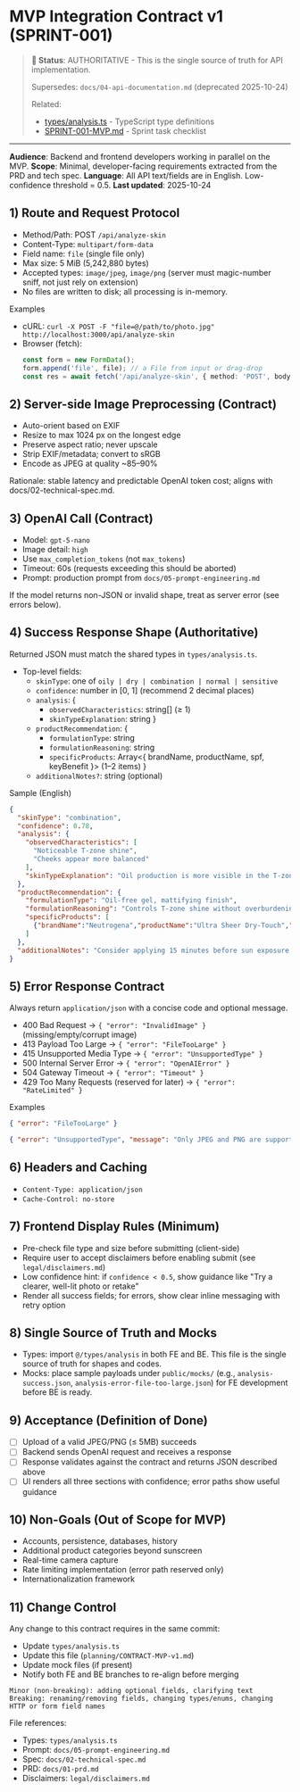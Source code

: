# MVP Integration Contract v1 (SPRINT-001)

> **📌 Status**: AUTHORITATIVE - This is the single source of truth for API implementation.
>
> Supersedes: `docs/04-api-documentation.md` (deprecated 2025-10-24)
>
> Related:
> - [types/analysis.ts](../types/analysis.ts) - TypeScript type definitions
> - [SPRINT-001-MVP.md](./SPRINT-001-MVP.md) - Sprint task checklist

---

**Audience**: Backend and frontend developers working in parallel on the MVP.
**Scope**: Minimal, developer-facing requirements extracted from the PRD and tech spec.
**Language**: All API text/fields are in English. Low-confidence threshold = 0.5.
**Last updated**: 2025-10-24

## 1) Route and Request Protocol
- Method/Path: POST `/api/analyze-skin`
- Content-Type: `multipart/form-data`
- Field name: `file` (single file only)
- Max size: 5 MiB (5,242,880 bytes)
- Accepted types: `image/jpeg`, `image/png` (server must magic-number sniff, not just rely on extension)
- No files are written to disk; all processing is in-memory.

Examples
- cURL:
  `curl -X POST -F "file=@/path/to/photo.jpg" http://localhost:3000/api/analyze-skin`
- Browser (fetch):
  ```ts
  const form = new FormData();
  form.append('file', file); // a File from input or drag-drop
  const res = await fetch('/api/analyze-skin', { method: 'POST', body: form });
  ```

## 2) Server-side Image Preprocessing (Contract)
- Auto-orient based on EXIF
- Resize to max 1024 px on the longest edge
- Preserve aspect ratio; never upscale
- Strip EXIF/metadata; convert to sRGB
- Encode as JPEG at quality ~85–90%

Rationale: stable latency and predictable OpenAI token cost; aligns with docs/02-technical-spec.md.

## 3) OpenAI Call (Contract)
- Model: `gpt-5-nano`
- Image detail: `high`
- Use `max_completion_tokens` (not `max_tokens`)
- Timeout: 60s (requests exceeding this should be aborted)
- Prompt: production prompt from `docs/05-prompt-engineering.md`

If the model returns non-JSON or invalid shape, treat as server error (see errors below).

## 4) Success Response Shape (Authoritative)
Returned JSON must match the shared types in `types/analysis.ts`.
- Top-level fields:
  - `skinType`: one of `oily | dry | combination | normal | sensitive`
  - `confidence`: number in [0, 1] (recommend 2 decimal places)
  - `analysis`: {
    - `observedCharacteristics`: string[] (≥ 1)
    - `skinTypeExplanation`: string
    }
  - `productRecommendation`: {
    - `formulationType`: string
    - `formulationReasoning`: string
    - `specificProducts`: Array<{ brandName, productName, spf, keyBenefit }> (1–2 items)
    }
  - `additionalNotes?`: string (optional)

Sample (English)
```json
{
  "skinType": "combination",
  "confidence": 0.78,
  "analysis": {
    "observedCharacteristics": [
      "Noticeable T-zone shine",
      "Cheeks appear more balanced"
    ],
    "skinTypeExplanation": "Oil production is more visible in the T-zone while cheeks look balanced, suggesting combination skin."
  },
  "productRecommendation": {
    "formulationType": "Oil-free gel, mattifying finish",
    "formulationReasoning": "Controls T-zone shine without overburdening drier areas.",
    "specificProducts": [
      {"brandName":"Neutrogena","productName":"Ultra Sheer Dry-Touch","spf":"55","keyBenefit":"Lightweight, non-greasy, good for shine control"}
    ]
  },
  "additionalNotes": "Consider applying 15 minutes before sun exposure."
}
```

## 5) Error Response Contract
Always return `application/json` with a concise code and optional message.

- 400 Bad Request → `{ "error": "InvalidImage" }` (missing/empty/corrupt image)
- 413 Payload Too Large → `{ "error": "FileTooLarge" }`
- 415 Unsupported Media Type → `{ "error": "UnsupportedType" }`
- 500 Internal Server Error → `{ "error": "OpenAIError" }`
- 504 Gateway Timeout → `{ "error": "Timeout" }`
- 429 Too Many Requests (reserved for later) → `{ "error": "RateLimited" }`

Examples
```json
{ "error": "FileTooLarge" }
```
```json
{ "error": "UnsupportedType", "message": "Only JPEG and PNG are supported." }
```

## 6) Headers and Caching
- `Content-Type: application/json`
- `Cache-Control: no-store`

## 7) Frontend Display Rules (Minimum)
- Pre-check file type and size before submitting (client-side)
- Require user to accept disclaimers before enabling submit (see `legal/disclaimers.md`)
- Low confidence hint: if `confidence < 0.5`, show guidance like "Try a clearer, well-lit photo or retake"
- Render all success fields; for errors, show clear inline messaging with retry option

## 8) Single Source of Truth and Mocks
- Types: import `@/types/analysis` in both FE and BE. This file is the single source of truth for shapes and codes.
- Mocks: place sample payloads under `public/mocks/` (e.g., `analysis-success.json`, `analysis-error-file-too-large.json`) for FE development before BE is ready.

## 9) Acceptance (Definition of Done)
- [ ] Upload of a valid JPEG/PNG (≤ 5MB) succeeds
- [ ] Backend sends OpenAI request and receives a response
- [ ] Response validates against the contract and returns JSON described above
- [ ] UI renders all three sections with confidence; error paths show useful guidance

## 10) Non-Goals (Out of Scope for MVP)
- Accounts, persistence, databases, history
- Additional product categories beyond sunscreen
- Real-time camera capture
- Rate limiting implementation (error path reserved only)
- Internationalization framework

## 11) Change Control
Any change to this contract requires in the same commit:
- Update `types/analysis.ts`
- Update this file (`planning/CONTRACT-MVP-v1.md`)
- Update mock files (if present)
- Notify both FE and BE branches to re-align before merging

```text
Minor (non-breaking): adding optional fields, clarifying text
Breaking: renaming/removing fields, changing types/enums, changing HTTP or form field names
```

File references:
- Types: `types/analysis.ts`
- Prompt: `docs/05-prompt-engineering.md`
- Spec: `docs/02-technical-spec.md`
- PRD: `docs/01-prd.md`
- Disclaimers: `legal/disclaimers.md`

